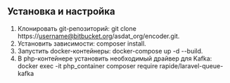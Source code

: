 ## Установка и настройка

1. Клонировать git-репозиторий: git clone https://username@bitbucket.org/asdat_org/encoder.git.
2. Установить зависимости: composer install.
3. Запустить docker-контейнеры: docker-compose up -d --build.
4. В php-контейнере установить необходимый драйвер для Kafka: docker exec -it php_container composer require rapide/laravel-queue-kafka


